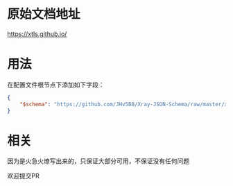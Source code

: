 # 原始文档地址
https://xtls.github.io/

# 用法
在配置文件根节点下添加如下字段：

```json
{
    "$schema": "https://github.com/JHv5B8/Xray-JSON-Schema/raw/master/xray-schema-zh-cn.json",
}
```

# 相关
因为是火急火燎写出来的，只保证大部分可用，不保证没有任何问题

欢迎提交PR
